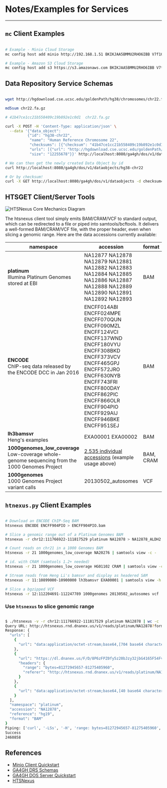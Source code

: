 # Notes/Examples for Services
- - -

## `mc` Client Examples

```bash

# Example - Minio Cloud Storage
mc config host add minio http://192.168.1.51 BKIKJAA5BMMU2RHO6IBB V7f1CwQqAcwo80UEIJEjc5gVQUSSx5ohQ9GSrr12

# Example - Amazon S3 Cloud Storage
mc config host add s3 https://s3.amazonaws.com BKIKJAA5BMMU2RHO6IBB V7f1CwQqAcwo80UEIJEjc5gVQUSSx5ohQ9GSrr12

```

## Data Repository Service Schemas

```bash

wget http://hgdownload.cse.ucsc.edu/goldenPath/hg38/chromosomes/chr22.fa.gz

md5sum chr22.fa.gz

# 41b47ce1cc21b558409c19b892e1c0d1  chr22.fa.gz

curl -X POST -H 'Content-Type: application/json' \
  --data '{"data_object":
          {"id": "hg38-chr22",
           "name": "Human Reference Chromosome 22",
           "checksums": [{"checksum": "41b47ce1cc21b558409c19b892e1c0d1", "type": "md5"}],
           "urls": [{"url": "http://hgdownload.cse.ucsc.edu/goldenPath/hg38/chromosomes/chr22.fa.gz"}],
           "size": "12255678"}}' http://localhost:8080/ga4gh/dos/v1/dataobjects

# We can then get the newly created Data Object by id
curl http://localhost:8080/ga4gh/dos/v1/dataobjects/hg38-chr22

# Or by checksum!
curl -X GET http://localhost:8080/ga4gh/dos/v1/dataobjects -d checksum=41b47ce1cc21b558409c19b892e1c0d1

```

## HTSGET Client/Server Tools

![HTSNexus Core Mechanics Diagram](https://raw.githubusercontent.com/wiki/dnanexus-rnd/htsnexus/htsnexus_core_mechanic.png)

The htsnexus client tool simply emits BAM/CRAM/VCF to standard output, which can be redirected to a file or piped into samtools/bcftools. It delivers a well-formed BAM/CRAM/VCF file, with the proper header, even when slicing a genomic range. Here are the data accessions currently available:

| namespace | accession | format |
| --- | --- | --- |
| **platinum** <br/> Illumina Platinum Genomes stored at EBI | NA12877 NA12878 NA12879 NA12881 NA12882 NA12883 NA12884 NA12885 NA12886 NA12887 NA12888 NA12889 NA12890 NA12891 NA12892 NA12893 | BAM |
| **ENCODE** <br/> ChIP-seq data released by the ENCODE DCC in Jan 2016 | ENCFF014ABI ENCFF024MPE ENCFF070QUN ENCFF090MZL ENCFF124VCI ENCFF137WND ENCFF180VYU ENCFF308BKD ENCFF373VCV ENCFF465GPJ ENCFF572JRO ENCFF630NYB ENCFF743FRI ENCFF800DAY ENCFF862PIC ENCFF866OLR ENCFF904PIO ENCFF929AIJ ENCFF946BKE ENCFF951SEJ | BAM |
| **lh3bamsvr** <br/> Heng's examples | EXA00001 EXA00002 | BAM |
| **1000genomes_low_coverage** <br/> Low-coverage whole-genome sequencing from the 1000 Genomes Project | <a href="http://ftp.1000genomes.ebi.ac.uk/vol1/ftp/phase3/data/">2,535 individual accessions</a> (example usage above) | BAM, CRAM |
| **1000genomes** <br/> 1000 Genomes Project variant calls | 20130502_autosomes | VCF

## `htnexus.py` Client Examples

```bash

# Download an ENCODE ChIP-Seq BAM
htsnexus ENCODE ENCFF904PIO > ENCFF904PIO.bam

# Slice a genomic range out of a Platinum Genomes BAM
htsnexus -r chr12:111766922-111817529 platinum NA12878 > NA12878_ALDH2.bam

# Count reads on chr21 in a 1000 Genomes BAM
htsnexus -r 21 1000genomes_low_coverage NA20276 | samtools view -c -

# id. with CRAM (samtools 1.2+ needed)
htsnexus -r 21 1000genomes_low_coverage HG01102 CRAM | samtools view -c -

# Stream reads from Heng Li's bamsvr and display as headered SAM
htsnexus -r 11:10899000-10900000 lh3bamsvr EXA00001 | samtools view -h - | less -S

# Slice a bgzipped VCF
htsnexus -r 12:112204691-112247789 1000genomes 20130502_autosomes vcf | gzip -dc | grep rs671 | cut -f1-16

```

### Use `htsnexus` to slice genomic range

```bash

$ ./htsnexus -v -r chr12:111766922-111817529 platinum NA12878 | wc -c
Query URL: http://htsnexus.rnd.dnanex.us/v1/reads/platinum/NA12878?format=BAM&referenceName=chr12&start=111766922&end=111817529
Response: {
  "urls": [
    {
      "url": "data:application/octet-stream;base64,[704 base64 characters]"
    },
    {
      "url": "https://dl.dnanex.us/F/D/8P6zFPZ0fy5z20bJzy32jbG4165F54Fv5fZFbzpK/NA12878_S1.bam",
      "headers": {
        "range": "bytes=81272945657-81275405960",
        "referer": "http://htsnexus.rnd.dnanex.us/v1/reads/platinum/NA12878?format=BAM&referenceName=chr12&start=111766922&end=111817529"
      }
    },
    {
      "url": "data:application/octet-stream;base64,[40 base64 characters]"
    }
  ],
  "namespace": "platinum",
  "accession": "NA12878",
  "reference": "hg19",
  "format": "BAM"
}
Piping: ['curl', '-LSs', '-H', 'range: bytes=81272945657-81275405960', '-H', 'referer: http://htsnexus.rnd.dnanex.us/v1/reads/platinum/NA12878?format=BAM&referenceName=chr12&start=111766922&end=111817529', 'https://dl.dnanex.us/F/D/8P6zFPZ0fy5z20bJzy32jbG4165F54Fv5fZFbzpK/NA12878_S1.bam']
Success
2460858

```

## References

* [Minio Client Quickstart](https://docs.minio.io/docs/minio-client-quickstart-guide#add-a-cloud-storage-service)
* [GA4GH DRS Schemas](https://github.com/ga4gh/data-repository-service-schemas)
* [GA4GH DOS Server Quickstart](https://data-object-service.readthedocs.io/en/latest/quickstart.html)
* [HTSNexus](https://github.com/dnanexus-rnd/htsnexus)
